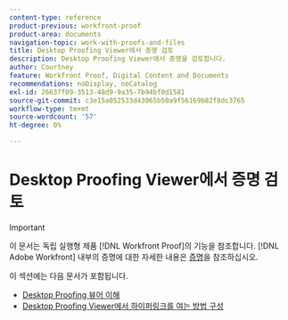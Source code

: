 ```yaml
---
content-type: reference
product-previous: workfront-proof
product-area: documents
navigation-topic: work-with-proofs-and-files
title: Desktop Proofing Viewer에서 증명 검토
description: Desktop Proofing Viewer에서 증명을 검토합니다.
author: Courtney
feature: Workfront Proof, Digital Content and Documents
recommendations: noDisplay, noCatalog
exl-id: 26637f09-3513-48d9-9a35-7b94bf0d1581
source-git-commit: c3e15a052533d43065b50a9f56169b82f8dc3765
workflow-type: tm+mt
source-wordcount: '57'
ht-degree: 0%

---
```


# Desktop Proofing Viewer에서 증명 검토

>[!IMPORTANT]
>
>이 문서는 독립 실행형 제품 [!DNL Workfront Proof]의 기능을 참조합니다. [!DNL Adobe Workfront] 내부의 증명에 대한 자세한 내용은 [증명](../../../review-and-approve-work/proofing/proofing.md)을 참조하십시오.

이 섹션에는 다음 문서가 포함됩니다.

* [Desktop Proofing 뷰어 이해](../../../workfront-proof/wp-work-proofsfiles/review-proofs-dpv/destop-proofing-viewer.md)
* [Desktop Proofing Viewer에서 하이퍼링크를 여는 방법 구성](../../../workfront-proof/wp-work-proofsfiles/review-proofs-dpv/configure-how-hyperlinks-open.md)
